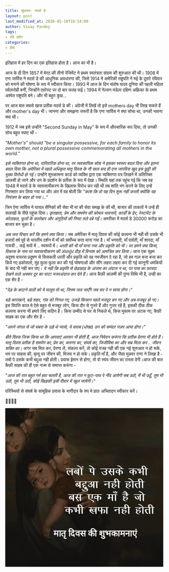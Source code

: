 ```yaml
---
title: सुप्रभात- मदर्स डे
layout: post
last_modified_at: 2020-05-10T10:54:00
author: Vinay Pandey
tags:
- रवि दर्शन
categories:
- दीर्घ
---
```

इतिहास में हर दिन का एक इतिहास होता है। आज का भी है। 

आज के ही दिन 1857 में मेरठ की तीनो रेजिमेंट ने प्रथम स्वतंत्रता संग्राम की शुरुआत की थी। 1908 में एना जार्विस ने मदर्स डे की आधुनिक अवधारणा की, जिसे 1914 में अमेरिकी राष्ट्रपति ने मई के दूसरे रविवार को मनाने की घोषणा के रूप में स्वीकार किया। 1993 में आज के दिन संतोष यादव दुनिया की पहली महिला पर्वतारोही बनीं, जिन्होंने  एवरेस्ट पर दो बार फतह पाई। 1994 में नेल्सन मंडेला  दक्षिण अफ़्रिका के प्रथम अश्वेत राष्ट्रपति बने। और भी बहुत कुछ...

पर आज बात सबसे खास प्रतीक मदर्स डे की। अंग्रेजी में लिखें तो इसे mothers day भी लिख सकते हैं और mother's day  भी। जानना और समझना जरूरी है कि एना जार्विस ने क्या सोचा था, उनकी भावना क्या थी।

1912 में जब इसे उन्होंने "Second Sunday in May"  के रूप में औपचारिक रूप दिया, तो उनकी सोच बहुत स्पष्ट थी -

_"Mother's" should "be a singular possessive, for each family to honor its own mother, not a plural possessive commemorating all mothers in the world."_

*इसे व्यक्तिगत होना था, पारिवारिक होना था, पर व्यवसायिक सोच ने इसका स्वरूप बदल दिया और इतना बदल दिया कि अमेरिका में पहले अधिकृत मातृ दिवस के नौ साल बाद ही एना जारविस खुद इस छुट्टी की मुख्य विरोधी हो गई।* उन्होंने शुभकामना कार्ड को व्यक्ति द्वारा एक व्यक्तिगत पत्र लिखने में अतिरिक्त आलसी हो जाने और धन के प्रदर्शन के प्रतीक के रूप में देखा। स्थिति यहां तक पहुंच गई कि जब वह 1948 में मदर्स डे के व्यावसायीकरण के खिलाफ विरोध कर रही थी तब शांति भंग करने के लिए उन्हें गिरफ्तार कर लिया गया था और अंत में वह बोली कि _"काश कि वो यह दिन शुरू नहीं करती क्योंकि यह नियंत्रण के बाहर हो गया।.."_

जिन ऐना जार्विस ने घायल सैनिकों की सेवा भी मां की सेवा समझ के की थी, बाजार की ताकतों ने उन्हें ही सलाखों के पीछे पहुंचा दिया। *कृतज्ञता, प्रेम और समर्पण की कोमल भावनायें, कार्डों के ढेर, रेस्टारेंट के कोलाहल, फूलों के कारोबार और अंगूठियों की गिफ्ट तले दबे गईं।* अमरीका में मदर्स डे 30000 करोड़ का बाजार बन चुका है। 

*अब जरा विचार करें कि हमने क्या किया।* जब अमेरिका में मातृ दिवस की कोई कल्पना भी नही थी उसके भी हजारों वर्ष पूर्व से भारतीय दर्शन में माँ को सर्वोच्च सत्ता माना गया है।  माँ भगवती, माँ पार्वती,  माँ शारदा,  माँ गायत्री .. कई रूपों में .. स्वरूपों में। *धरती को भी माँ  माना गया और प्रकृति को भी। पर हमने क्या किया, विकास के नाम पर व्यवसायीकरण की अंधाधुंध दौड़ में विनाश को आमंत्रित कर लिया।* आज एक सूक्ष्म अदृश्य वायरस प्रदूषण से सिसकती धरती और प्रकृति को वह नवजीवन दे रहा है, जो हम गाल बजा बजा कर किये गए ढकोसलो, मुंह फुला फुला कर की गई घोषणाओं और सींग लहरा लहरा कर दी गई कानूनी धमकियों के बाद भी नही कर पाए। *ये नही कि प्रकृति से छेड़छाड़ के अंजाम का अंदाज न था, पर पास का फ़ायदा देखने वाले अक्सर दूर का घाटा नजरअंदाज कर देते हैं।* आज कैफ़ी आज़मी की पुण्य तिथि भी है, उन्ही का एक शेर है - 

_"पेड़ के काटने वालों को ये मालूम तो था,_
_जिस्म जल जाएँगे जब सर पे न साया होगा।"_

*बड़े कारखाने, बड़े शहर, गांव को निगल गए, उजड़े किसान पहले मजदूर बन गए और अब मजबूर हो गए।* इस विपत्ति काल मे ऐसे बहुत से मजबूर लोग, किस दौर से गुजरे हैं और गुजर रहें हैं, इसकी ठीक ठीक कल्पना करना भी हमारे लिए कठिन है। किस उम्मीद से घर से निकले थे, किस मुकाम पर अटक गए, कैफ़ी साहब का एक और शेर है -

_"अपने जंगल से जो घबरा के उड़े थे प्यासे,_
_ये सराब (धोखा) उन को समंदर नज़र आया होगा।"_

*बीते दिवस जिक्र किया था कि आपदाएं अवसर भी होती हैं, आज निवेदन करूंगा कि प्रतीक  प्रेरणा भी होते हैं। मातृ दिवस प्रतीक है समर्पण का, प्रेम का, करुणा का, संघर्ष का, जिजीविषा का और सब मिला कर .. जीवन शक्ति का।* अगर सब मिल कर, प्रेरणा लें, संकल्प करें, तो कोई वजह नही की एक नई शुरुआत न हो सके, भय पर साहस की, मृत्यु पर जीवन की, विजय न हो सके। प्रकृति माँ है, और जैसा मुन्नवर राणा ने लिखा है - लबों पे उसके कभी बद्दुआ नही होती। प्रयास ईमान से होगा, तो वो स्वंय जीवन का रास्ता देगी।आज की बात कैफ़ी साहब की ही एक नज्म से समाप्त करूंगा -

_"आज की रात बहुत गर्म हवा चलती है,_
_आज की रात न फ़ुट-पाथ पे नींद आयेगी_
_सब उठो, मैं भी उठूँ, तुम भी उठो, तुम भी उठो,_
_कोई खिड़की इसी दीवार में खुल जायेगी।"_

परिस्थियों से संघर्ष के सामूहिक प्रयास के भागीदार के रुप मे प्रातः अभिवादन स्वीकार करें।

🙏🌷🌷🙏


![IMG-20200510-WA0002.jpg](/images/IMG-20200510-WA0002.jpg)

